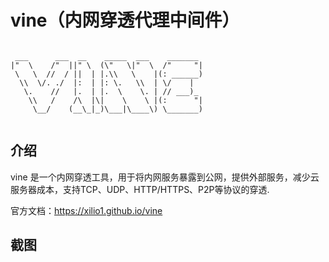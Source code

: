 # vine（内网穿透代理中间件）

```text

 ___      ___  __    _____  ___    _______  
|"  \    /"  ||" \  (\"   \|"  \  /"     "| 
 \   \  //  / ||  | |.\\   \    |(: ______) 
  \\  \/. ./  |:  | |: \.   \\  | \/    |   
   \.    //   |.  | |.  \    \. | // ___)_  
    \\   /    /\  |\|    \    \ |(:      "| 
     \__/    (__\_|_)\___|\____\) \_______) 
                                            

```
## 介绍
  vine 是一个内网穿透工具，用于将内网服务暴露到公网，提供外部服务，减少云服务器成本，支持TCP、UDP、HTTP/HTTPS、P2P等协议的穿透.

 
  
 
官方文档：https://xilio1.github.io/vine

## 截图
